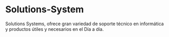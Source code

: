 # Solutions-System
Solutions Systems, ofrece gran variedad de soporte técnico en informática y productos útiles y necesarios en el Día a día. 
